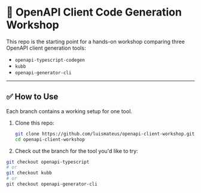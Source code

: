 # 🧪 OpenAPI Client Code Generation Workshop

This repo is the starting point for a hands-on workshop comparing three OpenAPI client generation tools:

- `openapi-typescript-codegen`
- `kubb`
- `openapi-generator-cli`

---

## ✅ How to Use

Each branch contains a working setup for one tool.

1. Clone this repo:
   ```bash
   git clone https://github.com/luismateus/openapi-client-workshop.git
   cd openapi-client-workshop

2. Check out the branch for the tool you'd like to try:

  ```bash
  git checkout openapi-typescript
  # or
  git checkout kubb
  # or
  git checkout openapi-generator-cli
